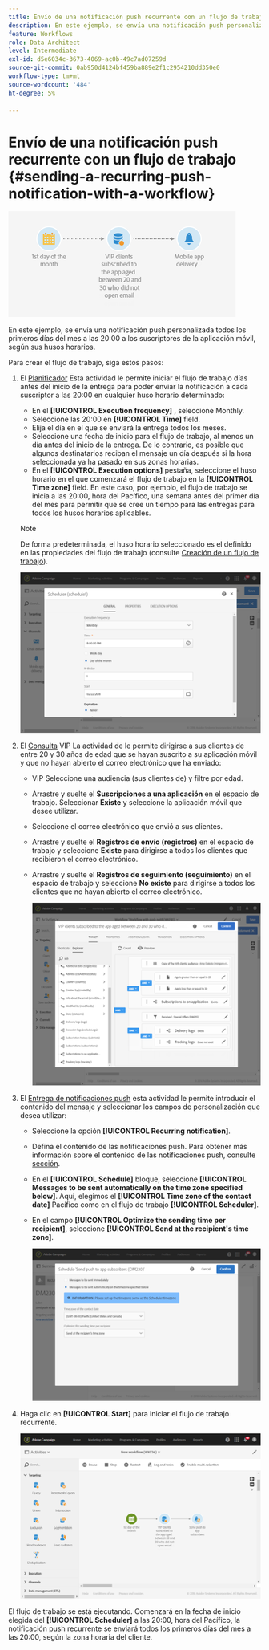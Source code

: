 ```yaml
---
title: Envío de una notificación push recurrente con un flujo de trabajo
description: En este ejemplo, se envía una notificación push personalizada todos los primeros días del mes a las 20:00 a los suscriptores de la aplicación móvil en función de sus husos horarios
feature: Workflows
role: Data Architect
level: Intermediate
exl-id: d5e6034c-3673-4069-ac0b-49c7ad07259d
source-git-commit: 0ab950d4124bf459ba889e2f1c2954210dd350e0
workflow-type: tm+mt
source-wordcount: '484'
ht-degree: 5%

---
```


# Envío de una notificación push recurrente con un flujo de trabajo {#sending-a-recurring-push-notification-with-a-workflow}

![](assets/wkf_push_example_1.png)

En este ejemplo, se envía una notificación push personalizada todos los primeros días del mes a las 20:00 a los suscriptores de la aplicación móvil, según sus husos horarios.

Para crear el flujo de trabajo, siga estos pasos:

1. El [Planificador](../../automating/using/scheduler.md) Esta actividad le permite iniciar el flujo de trabajo días antes del inicio de la entrega para poder enviar la notificación a cada suscriptor a las 20:00 en cualquier huso horario determinado:

   * En el **[!UICONTROL Execution frequency]** , seleccione Monthly.
   * Seleccione las 20:00 en **[!UICONTROL Time]** field.
   * Elija el día en el que se enviará la entrega todos los meses.
   * Seleccione una fecha de inicio para el flujo de trabajo, al menos un día antes del inicio de la entrega. De lo contrario, es posible que algunos destinatarios reciban el mensaje un día después si la hora seleccionada ya ha pasado en sus zonas horarias.
   * En el **[!UICONTROL Execution options]** pestaña, seleccione el huso horario en el que comenzará el flujo de trabajo en la **[!UICONTROL Time zone]** field. En este caso, por ejemplo, el flujo de trabajo se inicia a las 20:00, hora del Pacífico, una semana antes del primer día del mes para permitir que se cree un tiempo para las entregas para todos los husos horarios aplicables.

   >[!NOTE]
   >
   >De forma predeterminada, el huso horario seleccionado es el definido en las propiedades del flujo de trabajo (consulte [Creación de un flujo de trabajo](../../automating/using/building-a-workflow.md)).

   ![](assets/wkf_push_example_5.png)

1. El [Consulta](../../automating/using/query.md) VIP La actividad de le permite dirigirse a sus clientes de entre 20 y 30 años de edad que se hayan suscrito a su aplicación móvil y que no hayan abierto el correo electrónico que ha enviado:

   * VIP Seleccione una audiencia (sus clientes de) y filtre por edad.
   * Arrastre y suelte el **Suscripciones a una aplicación** en el espacio de trabajo. Seleccionar **Existe** y seleccione la aplicación móvil que desee utilizar.
   * Seleccione el correo electrónico que envió a sus clientes.
   * Arrastre y suelte el **Registros de envío (registros)** en el espacio de trabajo y seleccione **Existe** para dirigirse a todos los clientes que recibieron el correo electrónico.
   * Arrastre y suelte el **Registros de seguimiento (seguimiento)** en el espacio de trabajo y seleccione **No existe** para dirigirse a todos los clientes que no hayan abierto el correo electrónico.

     ![](assets/wkf_push_example_2.png)

1. El [Entrega de notificaciones push](../../automating/using/push-notification-delivery.md) esta actividad le permite introducir el contenido del mensaje y seleccionar los campos de personalización que desea utilizar:

   * Seleccione la opción **[!UICONTROL Recurring notification]**.
   * Defina el contenido de las notificaciones push. Para obtener más información sobre el contenido de las notificaciones push, consulte [sección](../../channels/using/preparing-and-sending-a-push-notification.md).
   * En el **[!UICONTROL Schedule]** bloque, seleccione **[!UICONTROL Messages to be sent automatically on the time zone specified below]**. Aquí, elegimos el **[!UICONTROL Time zone of the contact date]** Pacífico como en el flujo de trabajo **[!UICONTROL Scheduler]**.
   * En el campo **[!UICONTROL Optimize the sending time per recipient]**, seleccione **[!UICONTROL Send at the recipient's time zone]**.

     ![](assets/wkf_push_example_4.png)

1. Haga clic en **[!UICONTROL Start]** para iniciar el flujo de trabajo recurrente.

   ![](assets/wkf_push_example_3.png)

El flujo de trabajo se está ejecutando. Comenzará en la fecha de inicio elegida del **[!UICONTROL Scheduler]** a las 20:00, hora del Pacífico, la notificación push recurrente se enviará todos los primeros días del mes a las 20:00, según la zona horaria del cliente.

